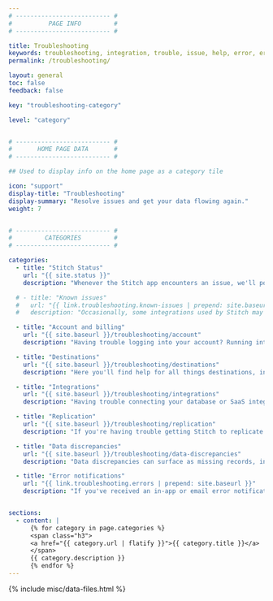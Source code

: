 ```yaml
---
# -------------------------- #
#          PAGE INFO         #
# -------------------------- #

title: Troubleshooting
keywords: troubleshooting, integration, trouble, issue, help, error, errors
permalink: /troubleshooting/

layout: general
toc: false
feedback: false

key: "troubleshooting-category"

level: "category"


# -------------------------- #
#       HOME PAGE DATA       #
# -------------------------- #

## Used to display info on the home page as a category tile

icon: "support"
display-title: "Troubleshooting"
display-summary: "Resolve issues and get your data flowing again."
weight: 7


# -------------------------- #
#         CATEGORIES         #
# -------------------------- #

categories:
  - title: "Stitch Status"
    url: "{{ site.status }}"
    description: "Whenever the Stitch app encounters an issue, we'll post an update about it on our Status Page. We recommend checking our status first if you encounter problems in the app."

  # - title: "Known issues"
  #   url: "{{ link.troubleshooting.known-issues | prepend: site.baseurl }}"
  #   description: "Occasionally, some integrations used by Stitch may encounter bugs or other issues. Whenever we've identified a third-party issue - meaning on the integration provider's end - we'll post an update here. Additionally, we'll also update any issues that have been resolved."

  - title: "Account and billing"
    url: "{{ site.baseurl }}/troubleshooting/account"
    description: "Having trouble logging into your account? Running into payment processing issues? Resources for all things account and billing related can be found here."

  - title: "Destinations"
    url: "{{ site.baseurl }}/troubleshooting/destinations"
    description: "Here you'll find help for all things destinations, including troublesome connection issues with destinations and fixes for data loading errors."

  - title: "Integrations"
    url: "{{ site.baseurl }}/troubleshooting/integrations"
    description: "Having trouble connecting your database or SaaS integration? Investigating a data discrepancy? Here you'll find resources for some of the most common causes of connection troubles and data discrepancies related to integrations."

  - title: "Replication"
    url: "{{ site.baseurl }}/troubleshooting/replication"
    description: "If you're having trouble getting Stitch to replicate or load some of your data, this is where you'll find the resources to pinpoint and resolve the issue."

  - title: "Data discrepancies"
    url: "{{ site.baseurl }}/troubleshooting/data-discrepancies"
    description: "Data discrepancies can surface as missing records, incorrect values, or fields not being correctly typed. If something in your data warehouse doesn't look quite right, these resources will help you get to the root of the problem."

  - title: "Error notifications"
    url: "{{ link.troubleshooting.errors | prepend: site.baseurl }}"
    description: "If you've received an in-app or email error notification, here's where you'll find the resources you need to get things back on track."


sections:
  - content: |
      {% for category in page.categories %}
      <span class="h3">
      <a href="{{ category.url | flatify }}">{{ category.title }}</a>
      </span>
      {{ category.description }}
      {% endfor %}
---
```

{% include misc/data-files.html %}
